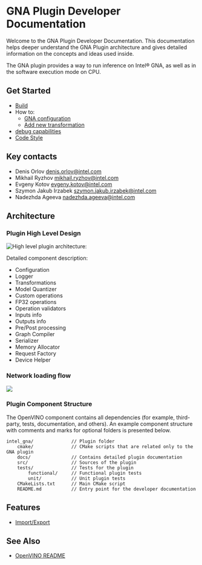 # GNA Plugin Developer Documentation

Welcome to the GNA Plugin Developer Documentation. This documentation helps deeper understand the GNA Plugin architecture and gives detailed information on the concepts and ideas used inside.

The GNA plugin provides a way to run inference on Intel® GNA, as well as in the software execution mode on CPU.

## Get Started
 * [Build](./build.md)
 * How to:
    * [GNA configuration](https://docs.openvino.ai/latest/openvino_docs_install_guides_configurations_for_intel_gna.html)
    * [Add new transformation](#todo)
 * [debug capabilities](./docs/debug_capabilities.md)
 * [Code Style](./docs/code_style.md)

## Key contacts
* Denis Orlov <denis.orlov@intel.com>
* Mikhail Ryzhov <mikhail.ryzhov@intel.com>
* Evgeny Kotov <evgeny.kotov@intel.com>
* Szymon Jakub Irzabek <szymon.jakub.irzabek@intel.com>
* Nadezhda Ageeva <nadezhda.ageeva@intel.com>

## Architecture

### Plugin High Level Design
<img src="./docs/hld.png" title="High level plugin architecture:">

Detailed component description:
* Configuration
* Logger
* Transformations
* Model Quantizer
* Custom operations
* FP32 operations
* Operation validators
* Inputs info
* Outputs info
* Pre/Post processing
* Graph Compiler
* Serializer
* Memory Allocator
* Request Factory
* Device Helper

### Network loading flow
<img src="./docs/load_network_flow.png">

### Plugin Component Structure

The OpenVINO component contains all dependencies (for example, third-party, tests, documentation, and others). An example component structure with comments and marks for optional folders is presented below.

```
intel_gna/              // Plugin folder
    cmake/              // CMake scripts that are related only to the GNA plugin
    docs/               // Contains detailed plugin documentation
    src/                // Sources of the plugin
    tests/              // Tests for the plugin
        functional/     // Functional plugin tests
        unit/           // Unit plugin tests
    CMakeLists.txt      // Main CMake script
    README.md           // Entry point for the developer documentation
```


## Features
 * [Import/Export](#todo)

## See Also

 * [OpenVINO README](../../README.md)